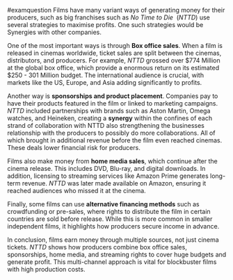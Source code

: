 #examquestion 
Films have many variant ways of generating money for their producers, such as big franchises such as _No Time to Die_  (_NTTD_) use several strategies to maximise profits. One such strategies would be Synergies with other companies.

One of the most important ways is through **Box office sales**. When a film is released in cinemas worldwide, ticket sales are split between the cinemas, distributors, and producers. For example, _NTTD_ grossed over $774 Million at the global box office, which provide a enormous return on its estimated $250 - 301 Million budget. The international audience is crucial, with markets like the US, Europe, and Asia adding significantly to profits.

Another way is **sponsorships and product placement**. Companies pay to have their products featured in the film or linked to marketing campaigns. _NTTD_ included partnerships with brands such as Aston Martin, Omega watches, and Heineken, creating a **synergy** within the confines of each strand of collaboration with NTTD also strengthening the businesses relationship with the producers to possibly do more collaborations. All of which brought in additional revenue before the film even reached cinemas. These deals lower financial risk for producers.

Films also make money from **home media sales**, which continue after the cinema release. This includes DVD, Blu-ray, and digital downloads. In addition, licensing to streaming services like Amazon Prime generates long-term revenue. _NTTD_ was later made available on Amazon, ensuring it reached audiences who missed it at the cinema.

Finally, some films can use **alternative financing methods** such as crowdfunding or pre-sales, where rights to distribute the film in certain countries are sold before release. While this is more common in smaller independent films, it highlights how producers secure income in advance.

In conclusion, films earn money through multiple sources, not just cinema tickets. _NTTD_ shows how producers combine box office sales, sponsorships, home media, and streaming rights to cover huge budgets and generate profit. This multi-channel approach is vital for blockbuster films with high production costs.